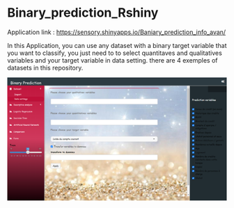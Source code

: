 # Binary_prediction_Rshiny

Application link : https://sensory.shinyapps.io/Baniary_prediction_info_avan/

In this Application, you can use any dataset with a binary target variable that you want to classify, you just need to to select quantitaves and qualitatives variables and your target variable in data setting. there are 4 exemples of datasets in this repository.

![alt text](https://github.com/omarbayar/Binary_prediction_Rshiny/blob/main/data_setting.png?raw=true)



